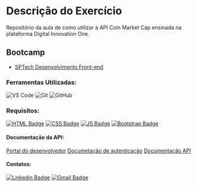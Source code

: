 # Descrição do Exercício

Repositório da aula de como utilizar a API Coin Market Cap ensinada na plataforma Digital Innovation One.

## Bootcamp

* [SPTech Desenvolvimento Front-end](https://web.digitalinnovation.one/track/sp-tech-desenvolvimento-front-end?)

### Ferramentas Utilizadas:

![VS Code](http://img.shields.io/badge/-VS%20Code-007ACC?style=flat&logo=visual-studio-code&logoColor=ffffff)
![Git](https://img.shields.io/badge/-Git-%23F05032?style=flat&logo=git&logoColor=ffffff)
![GitHub](https://img.shields.io/badge/-GitHub-181717?style=flat&logo=github&logoColor=ffffff)

### Requisitos:

[![HTML Badge](https://img.shields.io/badge/-HTML5-%23E44D27?style=flat-square&logo=html5&logoColor=ffffff&link=https://www.w3schools.com/html/)](https://www.w3schools.com/html/) 
[![CSS Badge](https://img.shields.io/badge/-CSS3-%231572B6?style=flat-square&logo=css3&logoColor=ffffff&link=https://developer.mozilla.org/pt-BR/docs/Web/CSS)](https://developer.mozilla.org/pt-BR/docs/Web/CSS)
[![JS Badge](https://img.shields.io/badge/-JavaScript-%23F7DF1E?style=flat-square&logo=javascript&logoColor=black&link=https://www.w3schools.com/js/default.asp)](https://www.w3schools.com/js/default.asp)
[![Bootstrap Badge](https://img.shields.io/badge/-Boostrap_4-%23553C7B?style=flat-square&logo=bootstrap&logoColor=ffffff&link=https://www.w3schools.com/bootstrap4/)](https://www.w3schools.com/bootstrap4/)

#### Documentação da API:

[Portal do desenvolvedor](https://pro.coinmarketcap.com/account) 
[Documetação de autenticação](https://coinmarketcap.com/api/documentation/v1/#section/Authentication)
[Documentação API](https://coinmarketcap.com/api/documentation/v1/#)

#### Contatos:

[![Linkedin Badge](https://img.shields.io/badge/-LinkedIn-blue?style=flat-square&logo=Linkedin&logoColor=white&link=https://https://www.linkedin.com/in/jodecir/)](https://www.linkedin.com/in/jodecir/) 
[![Gmail Badge](https://img.shields.io/badge/-Gmail-c14438?style=flat-square&logo=Gmail&logoColor=white&link=mailto:jodecirneto@gmail.com)](mailto:jodecirneto@gmail.com)